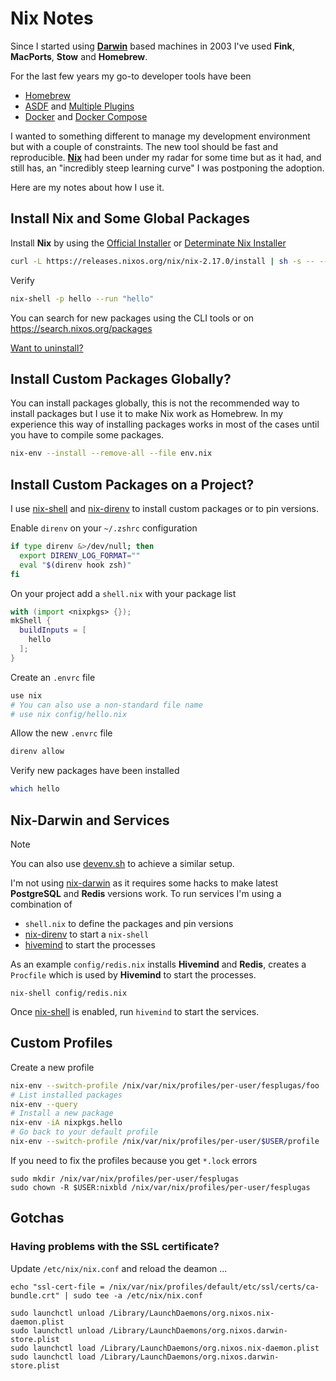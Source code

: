 # Nix Notes

Since I started using **[Darwin][darwin]** based machines in 2003 I've used **Fink**, **MacPorts**, **Stow** and **Homebrew**.

For the last few years my go-to developer tools have been

- [Homebrew](https://brew.sh)
- [ASDF](https://github.com/asdf-vm/asdf) and [Multiple Plugins](https://github.com/asdf-vm/asdf-plugins#plugin-list)
- [Docker](https://docs.docker.com/) and [Docker Compose](https://docs.docker.com/compose/)

I wanted to something different to manage my development environment but with a couple of constraints. The new tool should be fast and reproducible. **[Nix][nix]** had been under my radar for some time but as it had, and still has, an "incredibly steep learning curve" I was postponing the adoption.

Here are my notes about how I use it.

## Install Nix and Some Global Packages

Install **Nix** by using the [Official Installer](https://nixos.org/manual/nix/stable/installation/installing-binary.html#multi-user-installation) or [Determinate Nix Installer](https://github.com/DeterminateSystems/nix-installer#readme)

```bash
curl -L https://releases.nixos.org/nix/nix-2.17.0/install | sh -s -- --daemon
```

Verify

```bash
nix-shell -p hello --run "hello"
```

You can search for new packages using the CLI tools or on https://search.nixos.org/packages

[Want to uninstall?](https://github.com/NixOS/nix/blob/master/doc/manual/src/installation/uninstall.md#macos)

## Install Custom Packages Globally?

You can install packages globally, this is not the recommended way to install packages but I use it to make Nix work as Homebrew. In my experience this way of installing packages works in most of the cases until you have to compile some packages.

```bash
nix-env --install --remove-all --file env.nix
```

## Install Custom Packages on a Project?

I use [nix-shell][nix-shell] and [nix-direnv][nix-direnv] to install custom packages or to pin versions.

Enable `direnv` on your `~/.zshrc` configuration

```bash
if type direnv &>/dev/null; then
  export DIRENV_LOG_FORMAT=""
  eval "$(direnv hook zsh)"
fi
```

On your project add a `shell.nix` with your package list

```nix
with (import <nixpkgs> {});
mkShell {
  buildInputs = [
    hello
  ];
}
```

Create an `.envrc` file

```bash
use nix
# You can also use a non-standard file name
# use nix config/hello.nix
```

Allow the new `.envrc` file

```bash
direnv allow
```

Verify new packages have been installed

```bash
which hello
```

## Nix-Darwin and Services

> [!NOTE]  
> You can also use [devenv.sh](https://devenv.sh/) to achieve a similar setup.

I'm not using [nix-darwin](https://github.com/LnL7/nix-darwin) as it requires some hacks to make latest **PostgreSQL** and **Redis** versions work. To run services I'm using a combination of

- `shell.nix` to define the packages and pin versions
- [nix-direnv][nix-direnv] to start a `nix-shell`
- [hivemind](https://github.com/DarthSim/hivemind#usage) to start the processes

As an example `config/redis.nix` installs **Hivemind** and **Redis**, creates a `Procfile` which is used by **Hivemind** to start the processes.

```
nix-shell config/redis.nix
```

Once [nix-shell][nix-shell] is enabled, run `hivemind` to start the services.

## Custom Profiles

Create a new profile

```bash
nix-env --switch-profile /nix/var/nix/profiles/per-user/fesplugas/foo
# List installed packages
nix-env --query
# Install a new package
nix-env -iA nixpkgs.hello
# Go back to your default profile
nix-env --switch-profile /nix/var/nix/profiles/per-user/$USER/profile
```

If you need to fix the profiles because you get `*.lock` errors

```
sudo mkdir /nix/var/nix/profiles/per-user/fesplugas                       
sudo chown -R $USER:nixbld /nix/var/nix/profiles/per-user/fesplugas
```

## Gotchas

### Having problems with the SSL certificate?

Update `/etc/nix/nix.conf` and reload the deamon ...

```
echo "ssl-cert-file = /nix/var/nix/profiles/default/etc/ssl/certs/ca-bundle.crt" | sudo tee -a /etc/nix/nix.conf

sudo launchctl unload /Library/LaunchDaemons/org.nixos.nix-daemon.plist
sudo launchctl unload /Library/LaunchDaemons/org.nixos.darwin-store.plist
sudo launchctl load /Library/LaunchDaemons/org.nixos.nix-daemon.plist
sudo launchctl load /Library/LaunchDaemons/org.nixos.darwin-store.plist
```

[darwin]: https://en.wikipedia.org/wiki/Darwin_(operating_system)
[nix]: https://nixos.org
[nix-shell]: https://nixos.org/manual/nix/stable/command-ref/nix-shell.html
[nix-direnv]: https://github.com/nix-community/nix-direnv
[nix-direnv-non-standard]: https://github.com/nix-community/nix-direnv#using-a-non-standard-file-name
